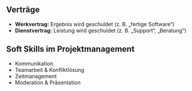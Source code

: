 
## Verträge
- **Werkvertrag:** Ergebnis wird geschuldet (z. B. „fertige Software“)  
- **Dienstvertrag:** Leistung wird geschuldet (z. B. „Support“, „Beratung“)  

## Soft Skills im Projektmanagement
- Kommunikation  
- Teamarbeit & Konfliktlösung  
- Zeitmanagement  
- Moderation & Präsentation  